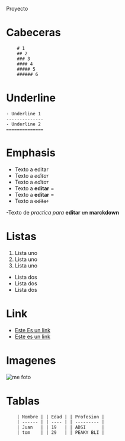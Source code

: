 Proyecto
# Cabeceras 
		# 1
		## 2
	    ### 3
		#### 4
		##### 5
		###### 6
	
# Underline 
	- Underline 1
	--------------
	- Underline 2 
	==============
		
# Emphasis
	
- Texto a editar
- Texto a _editar_
- Texto a *editar*
- Texto a **editar**     =
- Texto a __editar__ 	 =
- Texto a ~~editar~~
		
-Texto de _practica_ *para* __editar__ ~~un~~ **marckdown**

# Listas

1. Lista uno
2. Lista uno 
3. Lista uno

- Lista dos
- Lista dos
- Lista dos

# Link 
- <a href="http://www.google.com">Este Es un link</a>
- [Este es un link](http://www.google.com)

# Imagenes
![me foto ](https://vignette.wikia.nocookie.net/narutofanones/images/8/8d/Nagato_Parte_I.png/revision/latest?cb=20151013200532&path-prefix=es)

# Tablas
 
		| Nombre | | Edad | | Profesion |
		| ------ | | ---- | | --------- |
		| Juan   | | 19   | | ADSI      |
		| tom    | | 29   | | PEAKY BLI |